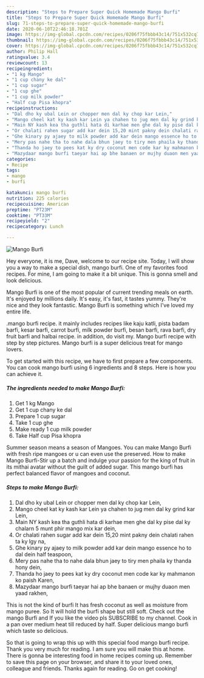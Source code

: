 ```yaml
---
description: "Steps to Prepare Super Quick Homemade Mango Burfi"
title: "Steps to Prepare Super Quick Homemade Mango Burfi"
slug: 71-steps-to-prepare-super-quick-homemade-mango-burfi
date: 2020-06-10T22:46:18.701Z
image: https://img-global.cpcdn.com/recipes/0206f75fbbb43c14/751x532cq70/mango-burfi-recipe-main-photo.jpg
thumbnail: https://img-global.cpcdn.com/recipes/0206f75fbbb43c14/751x532cq70/mango-burfi-recipe-main-photo.jpg
cover: https://img-global.cpcdn.com/recipes/0206f75fbbb43c14/751x532cq70/mango-burfi-recipe-main-photo.jpg
author: Philip Hall
ratingvalue: 3.4
reviewcount: 13
recipeingredient:
- "1 kg Mango"
- "1 cup chany ke dal"
- "1 cup sugar"
- "1 cup ghe"
- "1 cup milk powder"
- "Half cup Pisa khopra"
recipeinstructions:
- "Dal dho ky ubal Lein or chopper men dal ky chop kar Lein,"
- "Mango cheel kat ky kash kar Lein ya chahen to jug men dal ky grind kar Lein,"
- "Main NY kash kea tha guthli hata di karhae men ghe dal ky pise dal ky chalarn 5 munt phir mango mix kar dein,"
- "Or chalati rahen sugar add kar dein 15,20 mint pakny dein chalati rahen ta ky lgy na,"
- "Ghe kinary py ajaey to milk powder add kar dein mango essence ho to dal dein half teaspoon,"
- "Mery pas nahe tha to nahe dala bhun jaey to tiry men phaila ky thanda hony dein,"
- "Thanda ho jaey to pees kat ky dry coconut men code kar ky mahmanon ko paish Karen,"
- "Mazydaar mango burfi taeyar hai ap bhe banaen or mujhy duaon men yaad rakhen,"
categories:
- Recipe
tags:
- mango
- burfi

katakunci: mango burfi 
nutrition: 225 calories
recipecuisine: American
preptime: "PT23M"
cooktime: "PT33M"
recipeyield: "2"
recipecategory: Lunch

---
```



![Mango Burfi](https://img-global.cpcdn.com/recipes/0206f75fbbb43c14/751x532cq70/mango-burfi-recipe-main-photo.jpg)

Hey everyone, it is me, Dave, welcome to our recipe site. Today, I will show you a way to make a special dish, mango burfi. One of my favorites food recipes. For mine, I am going to make it a bit unique. This is gonna smell and look delicious.

Mango Burfi is one of the most popular of current trending meals on earth. It's enjoyed by millions daily. It's easy, it's fast, it tastes yummy. They're nice and they look fantastic. Mango Burfi is something which I've loved my entire life.

.mango burfi recipe. it mainly includes recipes like kaju katli, pista badam barfi, kesar barfi, carrot burfi, milk powder burfi, besan barfi, rava barfi, dry fruit barfi and halbai recipe. in addition, do visit my. Mango burfi recipe with step by step pictures. Mango burfi is a super delicious treat for mango lovers.


To get started with this recipe, we have to first prepare a few components. You can cook mango burfi using 6 ingredients and 8 steps. Here is how you can achieve it.

<!--inarticleads1-->

##### The ingredients needed to make Mango Burfi:

1. Get 1 kg Mango
1. Get 1 cup chany ke dal
1. Prepare 1 cup sugar
1. Take 1 cup ghe
1. Make ready 1 cup milk powder
1. Take Half cup Pisa khopra


Summer season means a season of Mangoes. You can make Mango Burfi with fresh ripe mangoes or u can even use the preserved. How to make Mango Burfi-Stir up a batch and indulge your passion for the king of fruit in its mithai avatar without the guilt of added sugar. This mango burfi has perfect balanced flavor of mangoes and coconut. 

<!--inarticleads2-->

##### Steps to make Mango Burfi:

1. Dal dho ky ubal Lein or chopper men dal ky chop kar Lein,
1. Mango cheel kat ky kash kar Lein ya chahen to jug men dal ky grind kar Lein,
1. Main NY kash kea tha guthli hata di karhae men ghe dal ky pise dal ky chalarn 5 munt phir mango mix kar dein,
1. Or chalati rahen sugar add kar dein 15,20 mint pakny dein chalati rahen ta ky lgy na,
1. Ghe kinary py ajaey to milk powder add kar dein mango essence ho to dal dein half teaspoon,
1. Mery pas nahe tha to nahe dala bhun jaey to tiry men phaila ky thanda hony dein,
1. Thanda ho jaey to pees kat ky dry coconut men code kar ky mahmanon ko paish Karen,
1. Mazydaar mango burfi taeyar hai ap bhe banaen or mujhy duaon men yaad rakhen,


This is not the kind of burfi It has fresh coconut as well as moisture from mango puree. So It will hold the burfi shape but still soft. Check out the mango Burfi and If you like the video pls SUBSCRIBE to my channel. Cook in a pan over medium heat till reduced by half. Super delicious mango burfi which taste so delicious. 

So that is going to wrap this up with this special food mango burfi recipe. Thank you very much for reading. I am sure you will make this at home. There is gonna be interesting food in home recipes coming up. Remember to save this page on your browser, and share it to your loved ones, colleague and friends. Thanks again for reading. Go on get cooking!
